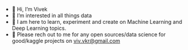 - 👋 Hi, I’m Vivek
- 👀 I’m interested in all things data
- 🌱 I am here to learn, experiment and create on Machine Learning and Deep Learning topics.
- 💞️ Please rech out to me for any open sources/data science for good/kaggle projects on viv.vkr@gmail.com

<!---
VomV/VomV is a ✨ special ✨ repository because its `README.md` (this file) appears on your GitHub profile.
You can click the Preview link to take a look at your changes.
--->
